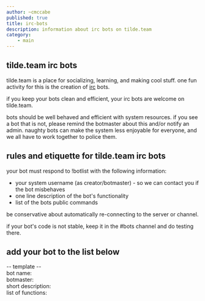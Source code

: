 ```yaml
---
author: ~cmccabe
published: true
title: irc-bots
description: information about irc bots on tilde.team
category: 
    - main
---
```


## tilde.team irc bots

tilde.team is a place for socializing, learning, and making cool stuff. one fun activity for this is the creation of [irc](https://tilde.team/wiki/?page=irc) bots.

if you keep your bots clean and efficient, your irc bots are welcome on tilde.team.

bots should be well behaved and efficient with system resources. if you see a bot that is not, please remind the botmaster about this and/or notify an admin.  naughty bots can make the system less enjoyable for everyone, and we all have to work together to police them.

## rules and etiquette for tilde.team irc bots

your bot must respond to !botlist with the following information:
- your system username (as creator/botmaster) - so we can contact you if the bot misbehaves
- one line description of the bot's functionality
- list of the bots public commands

be conservative about automatically re-connecting to the server or channel.

if your bot's code is not stable, keep it in the #bots channel and do testing there.

## add your bot to the list below

-- template --  
bot name:  
botmaster:  
short description:  
list of functions:  

